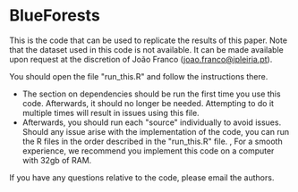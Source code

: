 # BlueForests
This is the code that can be used to replicate the results of this paper.
Note that the dataset used in this code is not available. It can be made available upon request at the discretion of João Franco (joao.franco@ipleiria.pt). 

You should open the file "run_this.R" and follow the instructions there. 
- The section on dependencies should be run the first time you use this code. Afterwards, it should no longer be needed. Attempting to do it multiple times will result in issues using this file.
- Afterwards, you should run each "source" individually to avoid issues. Should any issue arise with the implementation of the code, you can run the R files in the order described in the "run_this.R" file.
,
For a smooth experience, we recommend you implement this code on a computer with 32gb of RAM. 

If you have any questions relative to the code, please email the authors. 

